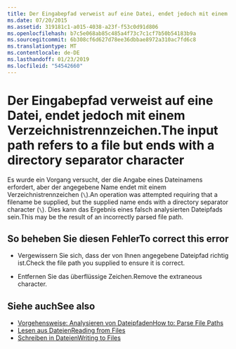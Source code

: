 ```yaml
---
title: Der Eingabepfad verweist auf eine Datei, endet jedoch mit einem Verzeichnistrennzeichen.
ms.date: 07/20/2015
ms.assetid: 319181c1-a015-4038-a23f-f53c0d91d806
ms.openlocfilehash: b7c5e068ab85c485a4f73c7c1cf7b50b54183b9a
ms.sourcegitcommit: 6b308cf6d627d78ee36dbbae8972a310ac7fd6c8
ms.translationtype: MT
ms.contentlocale: de-DE
ms.lasthandoff: 01/23/2019
ms.locfileid: "54542660"
---
```

# <a name="the-input-path-refers-to-a-file-but-ends-with-a-directory-separator-character"></a><span data-ttu-id="5abea-102">Der Eingabepfad verweist auf eine Datei, endet jedoch mit einem Verzeichnistrennzeichen.</span><span class="sxs-lookup"><span data-stu-id="5abea-102">The input path refers to a file but ends with a directory separator character</span></span>
<span data-ttu-id="5abea-103">Es wurde ein Vorgang versucht, der die Angabe eines Dateinamens erfordert, aber der angegebene Name endet mit einem Verzeichnistrennzeichen (`\`).</span><span class="sxs-lookup"><span data-stu-id="5abea-103">An operation was attempted requiring that a filename be supplied, but the supplied name ends with a directory separator character (`\`).</span></span> <span data-ttu-id="5abea-104">Dies kann das Ergebnis eines falsch analysierten Dateipfads sein.</span><span class="sxs-lookup"><span data-stu-id="5abea-104">This may be the result of an incorrectly parsed file path.</span></span>  
  
## <a name="to-correct-this-error"></a><span data-ttu-id="5abea-105">So beheben Sie diesen Fehler</span><span class="sxs-lookup"><span data-stu-id="5abea-105">To correct this error</span></span>  
  
-   <span data-ttu-id="5abea-106">Vergewissern Sie sich, dass der von Ihnen angegebene Dateipfad richtig ist.</span><span class="sxs-lookup"><span data-stu-id="5abea-106">Check the file path you supplied to ensure it is correct.</span></span>  
  
-   <span data-ttu-id="5abea-107">Entfernen Sie das überflüssige Zeichen.</span><span class="sxs-lookup"><span data-stu-id="5abea-107">Remove the extraneous character.</span></span>  
  
## <a name="see-also"></a><span data-ttu-id="5abea-108">Siehe auch</span><span class="sxs-lookup"><span data-stu-id="5abea-108">See also</span></span>
- [<span data-ttu-id="5abea-109">Vorgehensweise: Analysieren von Dateipfaden</span><span class="sxs-lookup"><span data-stu-id="5abea-109">How to: Parse File Paths</span></span>](../../visual-basic/developing-apps/programming/drives-directories-files/how-to-parse-file-paths.md)
- [<span data-ttu-id="5abea-110">Lesen aus Dateien</span><span class="sxs-lookup"><span data-stu-id="5abea-110">Reading from Files</span></span>](../../visual-basic/developing-apps/programming/drives-directories-files/reading-from-files.md)
- [<span data-ttu-id="5abea-111">Schreiben in Dateien</span><span class="sxs-lookup"><span data-stu-id="5abea-111">Writing to Files</span></span>](../../visual-basic/developing-apps/programming/drives-directories-files/writing-to-files.md)
